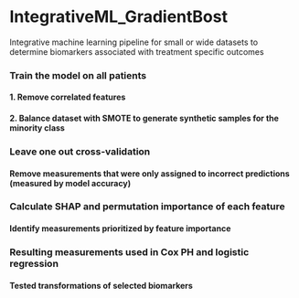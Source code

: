 # IntegrativeML_GradientBost
Integrative machine learning pipeline for small or wide datasets to determine biomarkers associated with treatment specific outcomes

### Train the model on all patients
#### 1. Remove correlated features

#### 2. Balance dataset with SMOTE to generate synthetic samples for the minority class  

  

### Leave one out cross-validation
#### Remove measurements that were only assigned to incorrect predictions (measured by model accuracy)  

  

### Calculate SHAP and permutation importance of each feature
#### Identify measurements prioritized by feature importance   


  
### Resulting measurements used in Cox PH and logistic regression
#### Tested transformations of selected biomarkers  


